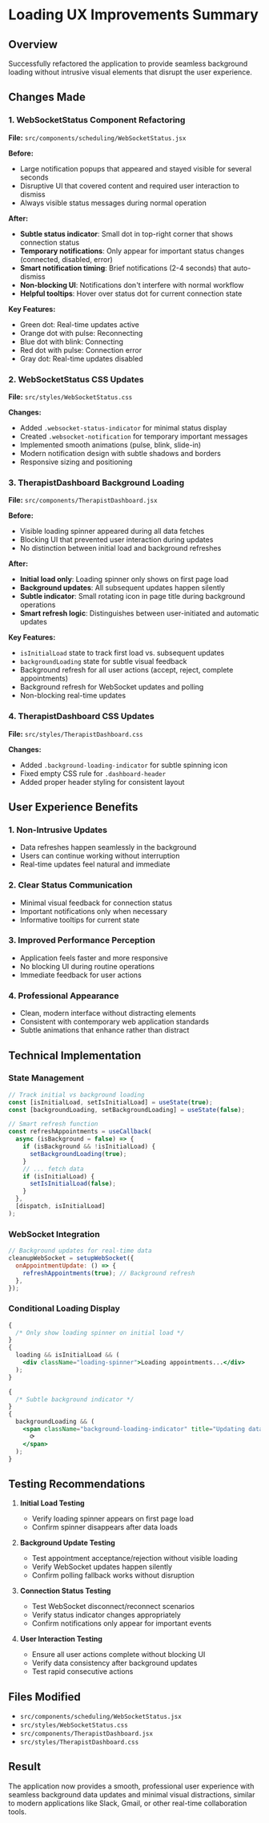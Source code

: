 # Loading UX Improvements Summary

## Overview

Successfully refactored the application to provide seamless background loading without intrusive visual elements that disrupt the user experience.

## Changes Made

### 1. WebSocketStatus Component Refactoring

**File:** `src/components/scheduling/WebSocketStatus.jsx`

**Before:**

- Large notification popups that appeared and stayed visible for several seconds
- Disruptive UI that covered content and required user interaction to dismiss
- Always visible status messages during normal operation

**After:**

- **Subtle status indicator**: Small dot in top-right corner that shows connection status
- **Temporary notifications**: Only appear for important status changes (connected, disabled, error)
- **Smart notification timing**: Brief notifications (2-4 seconds) that auto-dismiss
- **Non-blocking UI**: Notifications don't interfere with normal workflow
- **Helpful tooltips**: Hover over status dot for current connection state

**Key Features:**

- Green dot: Real-time updates active
- Orange dot with pulse: Reconnecting
- Blue dot with blink: Connecting
- Red dot with pulse: Connection error
- Gray dot: Real-time updates disabled

### 2. WebSocketStatus CSS Updates

**File:** `src/styles/WebSocketStatus.css`

**Changes:**

- Added `.websocket-status-indicator` for minimal status display
- Created `.websocket-notification` for temporary important messages
- Implemented smooth animations (pulse, blink, slide-in)
- Modern notification design with subtle shadows and borders
- Responsive sizing and positioning

### 3. TherapistDashboard Background Loading

**File:** `src/components/TherapistDashboard.jsx`

**Before:**

- Visible loading spinner appeared during all data fetches
- Blocking UI that prevented user interaction during updates
- No distinction between initial load and background refreshes

**After:**

- **Initial load only**: Loading spinner only shows on first page load
- **Background updates**: All subsequent updates happen silently
- **Subtle indicator**: Small rotating icon in page title during background operations
- **Smart refresh logic**: Distinguishes between user-initiated and automatic updates

**Key Features:**

- `isInitialLoad` state to track first load vs. subsequent updates
- `backgroundLoading` state for subtle visual feedback
- Background refresh for all user actions (accept, reject, complete appointments)
- Background refresh for WebSocket updates and polling
- Non-blocking real-time updates

### 4. TherapistDashboard CSS Updates

**File:** `src/styles/TherapistDashboard.css`

**Changes:**

- Added `.background-loading-indicator` for subtle spinning icon
- Fixed empty CSS rule for `.dashboard-header`
- Added proper header styling for consistent layout

## User Experience Benefits

### 1. Non-Intrusive Updates

- Data refreshes happen seamlessly in the background
- Users can continue working without interruption
- Real-time updates feel natural and immediate

### 2. Clear Status Communication

- Minimal visual feedback for connection status
- Important notifications only when necessary
- Informative tooltips for current state

### 3. Improved Performance Perception

- Application feels faster and more responsive
- No blocking UI during routine operations
- Immediate feedback for user actions

### 4. Professional Appearance

- Clean, modern interface without distracting elements
- Consistent with contemporary web application standards
- Subtle animations that enhance rather than distract

## Technical Implementation

### State Management

```javascript
// Track initial vs background loading
const [isInitialLoad, setIsInitialLoad] = useState(true);
const [backgroundLoading, setBackgroundLoading] = useState(false);

// Smart refresh function
const refreshAppointments = useCallback(
  async (isBackground = false) => {
    if (isBackground && !isInitialLoad) {
      setBackgroundLoading(true);
    }
    // ... fetch data
    if (isInitialLoad) {
      setIsInitialLoad(false);
    }
  },
  [dispatch, isInitialLoad]
);
```

### WebSocket Integration

```javascript
// Background updates for real-time data
cleanupWebSocket = setupWebSocket({
  onAppointmentUpdate: () => {
    refreshAppointments(true); // Background refresh
  },
});
```

### Conditional Loading Display

```jsx
{
  /* Only show loading spinner on initial load */
}
{
  loading && isInitialLoad && (
    <div className="loading-spinner">Loading appointments...</div>
  );
}

{
  /* Subtle background indicator */
}
{
  backgroundLoading && (
    <span className="background-loading-indicator" title="Updating data...">
      ⟳
    </span>
  );
}
```

## Testing Recommendations

1. **Initial Load Testing**

   - Verify loading spinner appears on first page load
   - Confirm spinner disappears after data loads

2. **Background Update Testing**

   - Test appointment acceptance/rejection without visible loading
   - Verify WebSocket updates happen silently
   - Confirm polling fallback works without disruption

3. **Connection Status Testing**

   - Test WebSocket disconnect/reconnect scenarios
   - Verify status indicator changes appropriately
   - Confirm notifications only appear for important events

4. **User Interaction Testing**
   - Ensure all user actions complete without blocking UI
   - Verify data consistency after background updates
   - Test rapid consecutive actions

## Files Modified

- `src/components/scheduling/WebSocketStatus.jsx`
- `src/styles/WebSocketStatus.css`
- `src/components/TherapistDashboard.jsx`
- `src/styles/TherapistDashboard.css`

## Result

The application now provides a smooth, professional user experience with seamless background data updates and minimal visual distractions, similar to modern applications like Slack, Gmail, or other real-time collaboration tools.
